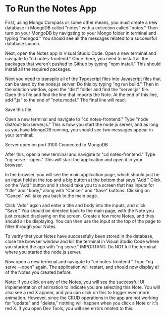 # To Run the Notes App

First, using Mongo Compass or some other means, you must create a new database in MongoDB called "notes" with a collection called "notes." Then turn on your MongoDB by navigating to your Mongo folder in terminal and typing "mongod." You should see all the messages related to a successful database launch.

Next, open the Notes app in Visual Studio Code. Open a new terminal and navigate to "cd notes-frontend." Once there, you need to install all the packages that weren't pushed to Github by typing "npm install." This should install all the required packages.

Next you need to transpile all of the Typescript files into Javascript files that can be used by the node.js server. Do this by typing "ng run build." Then in the solution window, open the "dist" folder and find the "server.js" file. Open this file and find the line that imports the Note. At the end of this line, add ".js" to the end of "note.model." The final line will read:

Save this file.

Open a new terminal and navigate to "cd notes-frontend." Type "node dist/out-tsc/server.js." This is how you start the node.js server, and as long as you have MongoDB running, you should see two messages appear in your terminal:

Server open on port 3100
Connected to MongoDB

After this, open a new terminal and navigate to "cd notes-frontend." Type "ng serve --open." This will start the application and open it in your browser.

In the browser, you will see the main application page, which should just be an input field at the top and a big button at the bottom that says "Add." Click on the "Add" button and it should take you to a screen that has inputs for "title" and "body," along with "Cancel" and "Save" buttons. Clicking on "Cancel" will take you back to the main page.

Click "Add" again and enter a title and body into the inputs, and click "Save." You should be directed back to the main page, with the Note you just created displaying on the screen. Create a few more Notes, and they should all be displaying. You can then use the input at the top of the page to filter through your Notes.

To verify that your Notes have successfully been stored in the database, close the browser window and kill the terminal in Visual Studio Code where you started the app with "ng serve." IMPORTANT: Do NOT kill the terminal where you started the node.js server.

Now open a new terminal and navigate to "cd notes-frontend." Type "ng serve --open" again. The application will restart, and should now display all of the Notes you created before.

Note: If you click on any of the Notes, you will see the successful UI implementation of animation to indicate you are selecting this Note. You will also see a red X appear, and you can click on this to trigger even more animation. However, since the CRUD operations in the app are not working for "update" and "delete," nothing will happen when you click a Note or it's red X. If you open Dev Tools, you will see errors related to this.

